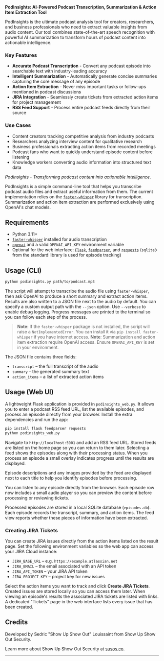 **PodInsights: AI-Powered Podcast Transcription, Summarization & Action Item Extraction Tool**

PodInsights is the ultimate podcast analysis tool for creators, researchers, and business professionals who need to extract valuable insights from audio content. Our tool combines state-of-the-art speech recognition with powerful AI summarization to transform hours of podcast content into actionable intelligence.

### Key Features

- **Accurate Podcast Transcription** - Convert any podcast episode into searchable text with industry-leading accuracy
- **Intelligent Summarization** - Automatically generate concise summaries capturing the core message of any episode
- **Action Item Extraction** - Never miss important tasks or follow-ups mentioned in podcast discussions
- **JIRA Integration** - Seamlessly create tickets from extracted action items for project management
- **RSS Feed Support** - Process entire podcast feeds directly from their source

### Use Cases

- Content creators tracking competitive analysis from industry podcasts
- Researchers analyzing interview content for qualitative research
- Business professionals extracting action items from recorded meetings
- Podcast fans who want to quickly understand episode content before listening
- Knowledge workers converting audio information into structured text data

*PodInsights - Transforming podcast content into actionable intelligence.*

PodInsights is a simple command-line tool that helps you transcribe podcast audio files and extract useful information from them. The current implementation relies on the [`faster-whisper`](https://github.com/guillaumekln/faster-whisper) library for transcription. Summarization and action item extraction are performed exclusively using OpenAI's chat models.

## Requirements

- Python 3.11+
- [`faster-whisper`](https://github.com/guillaumekln/faster-whisper) installed for audio transcription
- [`openai`](https://pypi.org/project/openai/) and a valid `OPENAI_API_KEY` environment variable
- Optional for the web interface: [`Flask`](https://palletsprojects.com/p/flask/), [`feedparser`](https://pypi.org/project/feedparser/), and [`requests`](https://pypi.org/project/requests/)
  (`sqlite3` from the standard library is used for episode tracking)

## Usage (CLI)

```bash
python podinsights.py path/to/podcast.mp3
```

The script will attempt to transcribe the audio file using `faster-whisper`, then ask OpenAI to produce a short summary and extract action items. Results are also written to a JSON file next to the audio by default. You can specify a custom output path with the `--json` option. Use `--verbose` to enable debug logging.
Progress messages are printed to the terminal so you can follow each step of the process.

> **Note**: If the `faster-whisper` package is not installed, the script will raise a `NotImplementedError`. You can install it via `pip install faster-whisper` if you have internet access.
> **Note**: Summarization and action item extraction require OpenAI access. Ensure `OPENAI_API_KEY` is set in your environment.

The JSON file contains three fields:

- `transcript` – the full transcript of the audio
- `summary` – the generated summary text
- `action_items` – a list of extracted action items

## Usage (Web UI)

A lightweight Flask application is provided in `podinsights_web.py`. It allows you to enter a podcast RSS feed URL, list the available episodes, and process an episode directly from your browser. Install the extra dependencies and run the app:

```bash
pip install flask feedparser requests
python podinsights_web.py
```

Navigate to `http://localhost:5001` and add an RSS feed URL. Stored feeds are listed on the home page so you can return to them later. Selecting a feed shows the episodes along with their processing status.
When you process an episode a small overlay indicates progress until the results are displayed.

Episode descriptions and any images provided by the feed are displayed next to each title to help you identify episodes before processing.

You can listen to any episode directly from the browser. Each episode row now includes a small audio player so you can preview the content before processing or reviewing tickets.

Processed episodes are stored in a local SQLite database (`episodes.db`). Each episode records the transcript, summary, and action items. The feed view reports whether these pieces of information have been extracted.


### Creating JIRA Tickets

You can create JIRA issues directly from the action items listed on the result
page. Set the following environment variables so the web app can access your
JIRA Cloud instance:

- `JIRA_BASE_URL` – e.g. `https://example.atlassian.net`
- `JIRA_EMAIL` – the email associated with an API token
- `JIRA_API_TOKEN` – your JIRA API token
- `JIRA_PROJECT_KEY` – project key for new issues

Select the action items you want to track and click **Create JIRA Tickets**.
Created issues are stored locally so you can access them later. When viewing an
episode's results the associated JIRA tickets are listed with links. A dedicated
"Tickets" page in the web interface lists every issue that has been created.

## Credits

Developed by Sedric "Show Up Show Out" Louissaint from Show Up Show Out Security. 

Learn more about Show Up Show Out Security at [susos.co](https://susos.co).

---